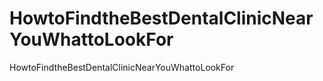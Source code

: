 # HowtoFindtheBestDentalClinicNearYouWhattoLookFor
HowtoFindtheBestDentalClinicNearYouWhattoLookFor

